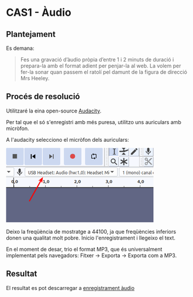 # CAS1 - Àudio

## Plantejament

Es demana:

> Fes una gravació d’àudio pròpia d’entre 1 i 2 minuts de duració i prepara-la amb el format
> adient per penjar-la al web. La volem per fer-la sonar quan passem el ratolí pel damunt de la figura
> de direcció Mrs Heeley.

## Procés de resolució

Utilitzaré la eina open-source [Audacity](https://www.audacityteam.org/).

Per tal que el só s'enregistri amb més puresa, utilitzo uns auriculars amb micròfon.

A l'audacity selecciono el micròfon dels auriculars:

![Selecció micròfon auricular](./images/seleccio-mic.png)

Deixo la freqüència de mostratge a 44100, ja que freqüències inferiors donen una qualitat molt pobre. Inicio l'enregistrament i llegeixo el text.

En el moment de desar, trio el format MP3, que és universalment implementat pels navegadors: Fitxer -> Exporta -> Exporta com a MP3.

## Resultat

El resultat es pot descarregar a [enregistrament àudio](./media/enregistrament.mp3)

